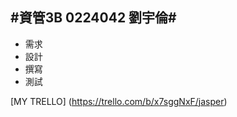 #資管3B 0224042 劉宇倫#
----------------------------

- 需求
- 設計
- 撰寫
- 測試

 [MY TRELLO] (https://trello.com/b/x7sggNxF/jasper)
